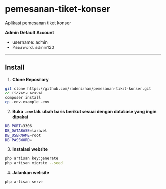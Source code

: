 # pemesanan-tiket-konser
Aplikasi pemesanan tiket konser

**Admin Default Account**

-   username: admin
-   Password: admin123

---

## Install

1. **Clone Repository**

```bash
git clone https://github.com/radenirham/pemesanan-tiket-konser.git
cd Ticket-Laravel
composer install
cp .env.example .env
```

2. **Buka `.env` lalu ubah baris berikut sesuai dengan database yang ingin dipakai**

```bash
DB_PORT=3306
DB_DATABASE=laravel
DB_USERNAME=root
DB_PASSWORD=
```

3. **Instalasi website**

```bash
php artisan key:generate
php artisan migrate --seed
```

4. **Jalankan website**

```bash
php artisan serve
